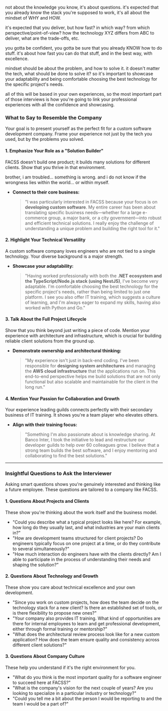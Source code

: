 not about the knowledge you know, it's about questions. it's expected that you already know the stack you're supposed to work, it's all about the mindset of WHY and HOW.

it's expected that you deliver, but how fast? in which way? from which perspective/point-of-view? how the technology XYZ differs from ABC to deliver, what are the trade-offs, etc.

you gotta be confident, you gotta be sure that you already KNOW how to do stuff. it's about how fast you can do that stuff, and in the best way, with excellence.

mindset should be about the problem, and how to solve it. it doesn't matter the tech, what should be done to solve it? so it's important to showcase your adaptability and being comfortable choosing the best technology for the specific project's needs.

all of this will be based in your own experiences, so the most important part of those interviews is how you're going to link your professional experiences with all the confidence and showcasing.

### What to Say to Resemble the Company

Your goal is to present yourself as the perfect fit for a custom software development company. Frame your experience not just by the tech you used, but by the problems you solved.
#### **1. Emphasize Your Role as a "Solution Builder"**

FACSS doesn't build one product; it builds many solutions for different clients. Show that you thrive in that environment.

brother, i am troubled... something is wrong. and i do not know if the wrongness lies within the world... or within myself.
- **Connect to their core business:**
    > "I was particularly interested in FACSS because your focus is on **developing custom software**. My entire career has been about translating specific business needs—whether for a large e-commerce group, a major bank, or a city government—into robust and efficient technical solutions. I really enjoy the challenge of understanding a unique problem and building the right tool for it."
#### **2. Highlight Your Technical Versatility**

A custom software company loves engineers who are not tied to a single technology. Your diverse background is a major strength.

- **Showcase your adaptability:**
    > "Having worked professionally with both the **.NET ecosystem and the TypeScript/Node.js stack (using NestJS)**, I've become very adaptable. I'm comfortable choosing the best technology for the specific project's needs, rather than being limited to just one platform. I see you also offer IT training, which suggests a culture of learning, and I'm always eager to expand my skills, having also worked with Python and Go."
#### **3. Talk About the Full Project Lifecycle**

Show that you think beyond just writing a piece of code. Mention your experience with architecture and infrastructure, which is crucial for building reliable client solutions from the ground up.

- **Demonstrate ownership and architectural thinking:**
    
    > "My experience isn't just in back-end coding. I've been responsible for **designing system architectures** and managing the **AWS cloud infrastructure** that the applications run on. This end-to-end perspective helps me build solutions that are not only functional but also scalable and maintainable for the client in the long run."
#### **4. Mention Your Passion for Collaboration and Growth**

Your experience leading guilds connects perfectly with their secondary business of IT training. It shows you're a team player who elevates others.

- **Align with their training focus:**
    
    > "Something I'm also passionate about is knowledge sharing. At Banco Inter, I took the initiative to lead and restructure our developer guilds to help over 60 colleagues grow. I believe that a strong team builds the best software, and I enjoy mentoring and collaborating to find the best solutions."
---

### Insightful Questions to Ask the Interviewer

Asking smart questions shows you're genuinely interested and thinking like a future employee. These questions are tailored to a company like FACSS.
#### **1. Questions About Projects and Clients**

These show you're thinking about the work itself and the business model.

- "Could you describe what a typical project looks like here? For example, how long do they usually last, and what industries are your main clients in?"
- "How are development teams structured for client projects? Do engineers typically focus on one project at a time, or do they contribute to several simultaneously?"
- "How much interaction do engineers have with the clients directly? Am I able to participate in the process of understanding their needs and shaping the solution?"

#### **2. Questions About Technology and Growth**

These show you care about technical excellence and your own development.

- "Since you work on custom projects, how does the team decide on the technology stack for a new client? Is there an established set of tools, or is there flexibility to propose new ones?"
- "Your company also provides IT training. What kind of opportunities are there for internal employees to learn and get professional development, either through formal training or mentorship?"
- "What does the architectural review process look like for a new custom application? How does the team ensure quality and consistency across different client solutions?"

#### **3. Questions About Company Culture**

These help you understand if it's the right environment for you.

- "What do you think is the most important quality for a software engineer to succeed here at FACSS?"
- "What is the company's vision for the next couple of years? Are you looking to specialize in a particular industry or technology?"
- "Could you tell me a bit about the person I would be reporting to and the team I would be a part of?"